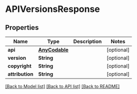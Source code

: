 # APIVersionsResponse

## Properties
Name | Type | Description | Notes
------------ | ------------- | ------------- | -------------
**api** | [**AnyCodable**](AnyCodable.md) |  | [optional] 
**version** | **String** |  | [optional] 
**copyright** | **String** |  | [optional] 
**attribution** | **String** |  | [optional] 

[[Back to Model list]](../README.md#documentation-for-models) [[Back to API list]](../README.md#documentation-for-api-endpoints) [[Back to README]](../README.md)


